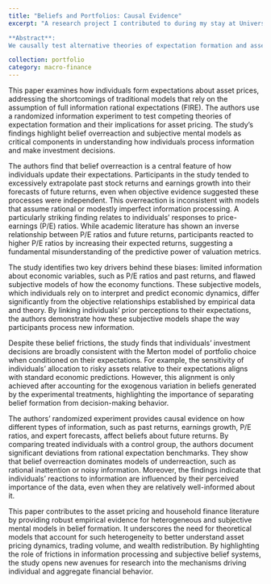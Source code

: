```yaml
---
title: "Beliefs and Portfolios: Causal Evidence"
excerpt: "A research project I contributed to during my stay at University of Chicago - Booth School of Business. I was responsible for data preparation and empirical analysis. \

**Abstract**: 
We causally test alternative theories of expectation formation and asset pricing. Using a randomized information experiment we show overreaction is a key feature of individuals’ belief formation. Individuals excessively extrapolate past returns and earnings growth into future returns. The average response to the price-earnings ratio is opposite to the academic consensus and individuals’ reaction to stock market news depends on their perceived importance. Conditional on their beliefs, individuals’ sensitivity of risky portfolio shares is consistent with the standard Merton model of portfolio choice. Our evidence suggests belief overreaction and heterogeneous subjective mental models as key ingredients to asset pricing models"

collection: portfolio
category: macro-finance
---
```


This paper examines how individuals form expectations about asset prices, addressing the shortcomings of traditional models that rely on the assumption of full information rational expectations (FIRE). The authors use a randomized information experiment to test competing theories of expectation formation and their implications for asset pricing. The study’s findings highlight belief overreaction and subjective mental models as critical components in understanding how individuals process information and make investment decisions.

The authors find that belief overreaction is a central feature of how individuals update their expectations. Participants in the study tended to excessively extrapolate past stock returns and earnings growth into their forecasts of future returns, even when objective evidence suggested these processes were independent. This overreaction is inconsistent with models that assume rational or modestly imperfect information processing. A particularly striking finding relates to individuals’ responses to price-earnings (P/E) ratios. While academic literature has shown an inverse relationship between P/E ratios and future returns, participants reacted to higher P/E ratios by increasing their expected returns, suggesting a fundamental misunderstanding of the predictive power of valuation metrics.

The study identifies two key drivers behind these biases: limited information about economic variables, such as P/E ratios and past returns, and flawed subjective models of how the economy functions. These subjective models, which individuals rely on to interpret and predict economic dynamics, differ significantly from the objective relationships established by empirical data and theory. By linking individuals’ prior perceptions to their expectations, the authors demonstrate how these subjective models shape the way participants process new information.

Despite these belief frictions, the study finds that individuals’ investment decisions are broadly consistent with the Merton model of portfolio choice when conditioned on their expectations. For example, the sensitivity of individuals’ allocation to risky assets relative to their expectations aligns with standard economic predictions. However, this alignment is only achieved after accounting for the exogenous variation in beliefs generated by the experimental treatments, highlighting the importance of separating belief formation from decision-making behavior.

The authors’ randomized experiment provides causal evidence on how different types of information, such as past returns, earnings growth, P/E ratios, and expert forecasts, affect beliefs about future returns. By comparing treated individuals with a control group, the authors document significant deviations from rational expectation benchmarks. They show that belief overreaction dominates models of underreaction, such as rational inattention or noisy information. Moreover, the findings indicate that individuals’ reactions to information are influenced by their perceived importance of the data, even when they are relatively well-informed about it.

This paper contributes to the asset pricing and household finance literature by providing robust empirical evidence for heterogeneous and subjective mental models in belief formation. It underscores the need for theoretical models that account for such heterogeneity to better understand asset pricing dynamics, trading volume, and wealth redistribution. By highlighting the role of frictions in information processing and subjective belief systems, the study opens new avenues for research into the mechanisms driving individual and aggregate financial behavior.
